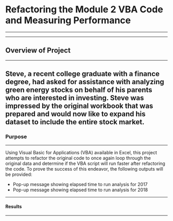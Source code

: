# Refactoring the Module 2 VBA Code and Measuring Performance
---
---
## Overview of Project
---
Steve, a recent college graduate with a finance degree, had asked for assistance with analyzing green energy stocks on behalf of his parents who are interested in investing. Steve was impressed by the original workbook that was prepared and would now like to expand his dataset to include the entire stock market.
---
### Purpose
---
Using Visual Basic for Applications (VBA) available in Excel, this project attempts to refactor the original code to once again loop through the original data and determine if the VBA script will run faster after refactoring the code. To prove the success of this endeavor, the following outputs will be provided:
- Pop-up message showing elapsed time to run analysis for 2017
- Pop-up message showing elapsed time to run analysis for 2018
---
#### Results
---

